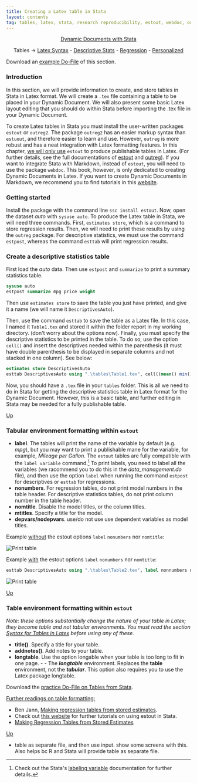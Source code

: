 ```yaml
---
title: Creating a Latex table in Stata
layout: contents
tag: tables, latex, stata, research reproducibility, estout, webdoc, outreg2
---
```


<a name="Contents"></a>
<p style="text-align: center;">
<a href="https://crenteriam.github.io/training/dynamic-documents/dynamicdocs-stata/">Dynamic Documents with Stata</a>
</p>
<p style="text-align: center;">
Tables &rarr; <a href="https://crenteriam.github.io/training/dynamic-documents/tables-latex/">Latex Syntax</a> - <a href="https://crenteriam.github.io/training/dynamic-documents/tables-descriptives/">Descriptive Stats</a> - <a href="https://crenteriam.github.io/training/dynamic-documents/tables-ols/">Regression</a> - <a href="https://crenteriam.github.io/training/dynamic-documents/tables-personalized/">Personalized</a>
</p>

Download an [example Do-File](TBD) of this section.

### Introduction
In this section, we will provide information to create, and store tables in Stata in Latex format. We will create a `.tex` file containing a table to be placed in your Dynamic Document. We will also present some basic Latex layout editing that you should do within Stata before importing the .tex file in your Dynamic Document.

To create Latex tables in Stata you must install the user-written packages `estout` or `outreg2`. The package `outreg2` has an easier markup syntax than `estuout`, and therefore easier to learn and use. However, `outreg` is more robust and has a neat integration with Latex formatting features. In this chapter, <u>we will only use</u> `estout` to produce publishable tables in Latex. (For further details, see the full documentations of [estout](http://repec.sowi.unibe.ch/stata/estout/) and [outreg](http://repec.org/bocode/o/outreg2.html)). If you want to integrate Stata with Markdown, instead of `estout`, you will need to use the package `webdoc`. This book, however, is only dedicated to creating Dynamic Documents in Latex. If you want to create Dynamic Documents in Markdown, we recommend you to find tutorials in this [website](http://repec.sowi.unibe.ch/stata/webdoc/index.html).

### Getting started

Install the package with the command line `ssc install estout`. Now, open the dataset *auto* with `sysuse auto`. To produce the Latex table in Stata, we will need three commands. First, `estimates store`, which is a command to store regression results. Then, we will need to print these results by using the `outreg` package. For descriptive statistics, we must use the command `estpost`, whereas the command `esttab` will print regression results.

### Create a descriptive statistics table

First load the *auto* data. Then use `estpost` and `summarize` to print a summary statistics table.

```stata
sysuse auto
estpost summarize mpg price weight
```

Then use `estimates store` to save the table you just have printed, and give it a name (we will name it `DescriptivesAuto`).

Then, use the command `esttab` to save the table as a Latex file. In this case, I named it `Table1.tex` and stored it within the folder report in my working directory. (don't worry about the options now). Finally, you must specify the descriptive statistics to be printed in the table. To do so, use the option `cell()` and insert the descriptives needed within the parenthesis (it must have double parenthesis to be displayed in separate columns and not stacked in one column). See below:

```stata
estimates store DescriptivesAuto
esttab DescriptivesAuto using ".\tables\Table1.tex", cell((mean() min() max())) replace
```

Now, you should have a `.tex` file in your `tables` folder. This is all we need to do in Stata for getting the descriptive statistics table in Latex format for the Dynamic Document. However, this is a basic table, and further editing in Stata may be needed for a fully publishable table.

[Up](#Contents)

### Tabular environment formatting within `estout`

- **label**. The tables will print the name of the variable by default (e.g. *mpg*), but you may want to print a publishable mane for the variable, for example, *Mileage per Gallon*. The `estout` tables are fully compatible with the `label variable` command.[^1] To print labels, you need to label all the variables (we racommend you to do this in the *data_management.do* file), and then use the option `label` when running the command `estpost` for descriptives or `esttab` for regressions.
- **nonumbers**. For regression tables, do not print model numbers in the table header. For descriptive statistics tables, do not print column number in the table header.
- **nomtitle**. Disable the model titles, or the column titles.
- **mtitles**. Specify a title for the model.
- **depvars/nodepvars**. use/do not use use dependent variables as model titles.

Example <u>without</u> the estout options `label` `nonumbers` nor `nomtitle`:

![Print table]()

Example <u>with</u> the estout options `label` `nonumbers` nor `nomtitle`:

```stata
esttab DescriptivesAuto using ".\tables\Table2.tex", label nonnumbers nomtitle replace
```
![Print table]()

[Up](#Contents)

### Table environment formatting within `estout`

*Note: these options substantially change the nature of your table in Latex; they become table and not tabular environments. You must read the section [Syntax for Tables in Latex](tables-latex.md) before using any of these.*

- **title()**. Specify a title for your table.
- **addnotes()**. Add notes to your table.
- **longtable**. Use the option longable when your table is too long to fit in one page. - - The ***longtable*** environment. Replaces the **table** environment, not the ***tabular***. This  option also requires you to use the Latex package longtable.

Download the [practice Do-File on Tables from Stata](https://crenteriam.github.io/files/tutorials/tables-stata.do).

<u>Further readings on table formatting:</u>
- Ben Jann, [Making regression tables from stored estimates](http://www.soz.unibe.ch/unibe/portal/fak_wiso/c_dep_sowi/inst_soz/content/e39893/e48983/e131227/e131228/e131246/e131269/estout_ger.pdf).
- Check out [this website](https://www.ssc.wisc.edu/sscc/pubs/stata_tables.htm#summary) for further tutorials on using estout in Stata.
- [Making Regression Tables from Stored Estimates](http://www.soz.unibe.ch/unibe/portal/fak_wiso/c_dep_sowi/inst_soz/content/e39893/e48983/e131227/e131228/e131246/e131269/estout_ger.pdf)

[Up](#Contents)

- table as separate file, and then use input. show some screens with this. Also helps bc R and Stata will provide table as separate file.

[^1]: Check out the Stata's [labeling variable](https://www.stata.com/manuals13/gsw9.pdf) documentation for further details.
